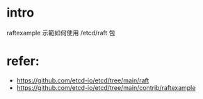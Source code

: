 # intro
raftexample 示範如何使用 /etcd/raft 包


# refer:
- https://github.com/etcd-io/etcd/tree/main/raft
- https://github.com/etcd-io/etcd/tree/main/contrib/raftexample
